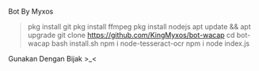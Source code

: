 Bot By Myxos

> pkg install git
> pkg install ffmpeg
> pkg install nodejs
> apt update && apt upgrade
> git clone https://github.com/KingMyxos/bot-wacap
> cd bot-wacap
> bash install.sh
> npm i node-tesseract-ocr
> npm i
> node index.js



Gunakan Dengan Bijak >_<

